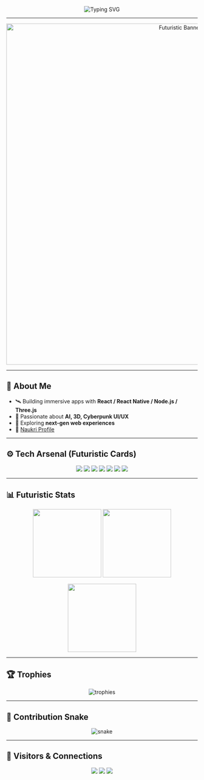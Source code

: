 <!-- Futuristic Profile README for kaifkhan8 -->

<p align="center">
  <!-- Glitch / Futuristic Typing -->
  <img src="https://readme-typing-svg.herokuapp.com?font=Orbitron&weight=600&size=28&duration=3000&pause=1000&color=00FFF7&center=true&vCenter=true&width=900&lines=🚀+Welcome+to+the+Future!;👨‍💻+Kaif+Khan+-+Full+Stack+Engineer;⚡+AI+%7C+3D+%7C+Cyberpunk+Creations" alt="Typing SVG" />
</p>

---

<p align="center">
  <!-- Futuristic Banner (replace with your own neon/cyberpunk GIF for max impact) -->
  <img src="https://raw.githubusercontent.com/kaifkhan8/kaifkhan8/main/assets/future-banner.gif" alt="Futuristic Banner" width="900"/>
</p>

---

## 👾 About Me
- 🛰 Building immersive apps with **React / React Native / Node.js / Three.js**  
- 🤖 Passionate about **AI, 3D, Cyberpunk UI/UX**  
- 🌌 Exploring **next-gen web experiences**  
- 🔗 [Naukri Profile](https://www.naukri.com/mnjuser/homepage)  

---

## ⚙️ Tech Arsenal (Futuristic Cards)

<p align="center">
  <img src="https://img.shields.io/badge/React-00FFFF?style=for-the-badge&logo=react&logoColor=black" />
  <img src="https://img.shields.io/badge/Node.js-39FF14?style=for-the-badge&logo=node.js&logoColor=black" />
  <img src="https://img.shields.io/badge/TypeScript-7000FF?style=for-the-badge&logo=typescript&logoColor=white" />
  <img src="https://img.shields.io/badge/Three.js-FF00FF?style=for-the-badge&logo=three.js&logoColor=white" />
  <img src="https://img.shields.io/badge/Kafka-FF3131?style=for-the-badge&logo=apache-kafka&logoColor=white" />
  <img src="https://img.shields.io/badge/Redis-FF6F00?style=for-the-badge&logo=redis&logoColor=white" />
  <img src="https://img.shields.io/badge/Postman-FF0099?style=for-the-badge&logo=postman&logoColor=white" />
</p>

---

## 📊 Futuristic Stats  

<p align="center">
  <img src="https://github-readme-stats.vercel.app/api?username=kaifkhan8&show_icons=true&theme=tokyonight&hide_border=true&bg_color=0D1117&title_color=39FF14&icon_color=00FFFF" height="180px"/>
  <img src="https://github-readme-stats.vercel.app/api/top-langs/?username=kaifkhan8&layout=compact&theme=tokyonight&hide_border=true&bg_color=0D1117&title_color=FF00FF" height="180px"/>
</p>

<p align="center">
  <img src="https://github-readme-streak-stats.herokuapp.com?user=kaifkhan8&theme=tokyonight&hide_border=true&background=0D1117&fire=FF3131&ring=00FFFF&currStreakLabel=39FF14" height="180px"/>
</p>

---

## 🏆 Trophies
<p align="center">
  <img src="https://github-profile-trophy.vercel.app/?username=kaifkhan8&theme=matrix&no-bg=true&no-frame=true&column=6&margin-w=10" alt="trophies" />
</p>

---

## 🐍 Contribution Snake
<p align="center">
  <!-- Replace with your generated snake animation -->
  <img src="https://raw.githubusercontent.com/kaifkhan8/kaifkhan8/output/github-contribution-grid-snake-dark.svg" alt="snake" />
</p>

---

## 🌌 Visitors & Connections
<p align="center">
  <img src="https://komarev.com/ghpvc/?username=kaifkhan8&label=👁️+Profile+Views&color=39FF14&style=for-the-badge" />
  <img src="https://img.shields.io/github/followers/kaifkhan8?label=Followers&style=for-the-badge&color=00FFFF" />
  <img src="https://img.shields.io/github/stars/kaifkhan8?label=Stars&style=for-the-badge&color=FF00FF" />
</p>
